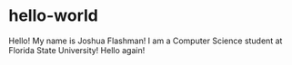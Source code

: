 # hello-world
Hello! 
My name is Joshua Flashman! I am a Computer Science student at Florida State University!
Hello again!

